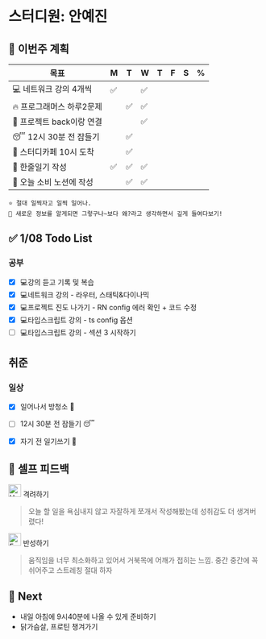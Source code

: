 # 스터디원: 안예진

## 🚀 이번주 계획

| 목표                            | M   | T   | W   | T   | F   | S   | %   |
| ------------------------------- | --- | --- | --- | --- | --- | --- | --- |
| 💻 네트워크 강의 4개씩          | ✅  |    |  ✅  |   |    |    |   |
| 🔥 프로그래머스 하루2문제        |    | ✅  |  ✅ |   |   |    |   |
| 🌲 프로젝트 back이랑 연결       |   |    |  ✅  |   |    |    |   |
| 😴 12시 30분 전 잠들기          |   | ✅  |   |    |    |   |   |
| 📌 스터디카페 10시 도착         |   | ✅ |    |   |    |    |   |
| 🎀 한줄일기 작성                | ✅  | ✅  | ✅  |   |    |    |   |
| 💸 오늘 소비 노션에 작성        |   | ✅  |  ✅ |   |    |    |   |


```text
⭐ 절대 일찍자고 일찍 일어나.
📌 새로운 정보를 알게되면 그렇구나~보다 왜?라고 생각하면서 깊게 들여다보기!
```

## ✅ 1/08 Todo List

### 공부
- [x]  💻강의 듣고 기록 및 복습
- [x]  💻네트워크 강의 - 라우터, 스태틱&다이나믹
- [x]  💻프로젝트 진도 나가기 - RN config 에러 확인 + 코드 수정
- [x]  💻타입스크립트 강의 - ts config 옵션
- [ ]  💻타입스크립트 강의 - 섹션 3 시작하기

## 취준

### 일상
- [x] 일어나서 방청소 🍓
- [ ] 12시 30분 전 잠들기 😴
- [x]  자기 전 일기쓰기 🎀


## 🎉 셀프 피드백

<img src="https://raw.githubusercontent.com/Tarikul-Islam-Anik/Animated-Fluent-Emojis/master/Emojis/Smilies/Hugging%20Face.png" alt="Hugging Face" width="25" height="25"> 격려하기</img>

> 오늘 할 일을 욕심내지 않고 자잘하게 쪼개서 작성해봤는데 성취감도 더 생겨버렸다!

<img src="https://raw.githubusercontent.com/Tarikul-Islam-Anik/Animated-Fluent-Emojis/master/Emojis/Smilies/Face%20with%20Monocle.png" alt="Face with Monocle" width="25" height="25"> 반성하기</img>

> 움직임을 너무 최소화하고 있어서 거북목에 어깨가 접히는 느낌. 중간 중간에 꼭 쉬어주고 스트레칭 절대 하자

## 🌱 Next
- 내일 아침에 9시40분에 나올 수 있게 준비하기
- 닭가슴살, 프로틴 챙겨가기
